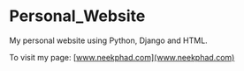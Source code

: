 # Personal_Website
My personal website using Python, Django and HTML.

To visit my page: [www.neekphad.com](www.neekphad.com)
